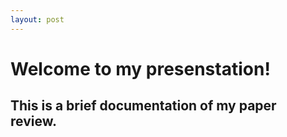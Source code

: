 ```yaml
---
layout: post
---
```


# Welcome to my presenstation!

## This is a brief documentation of my paper review. 

